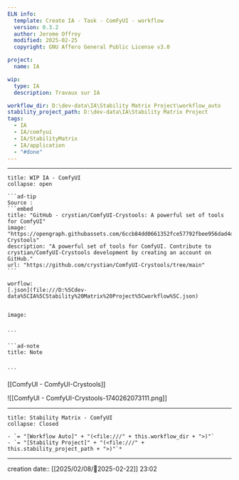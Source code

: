 ```yaml
---
ELN info:
  template: Create IA - Task - ComFyUI - workflow
  version: 0.3.2
  author: Jerome Offroy
  modified: 2025-02-25
  copyright: GNU Affero General Public License v3.0

project:
  name: IA

wip:
  type: IA
  description: Travaux sur IA

workflow_dir: D:\dev-data\IA\Stability Matrix Project\workflow_auto
stability_project_path: D:\dev-data\IA\Stability Matrix Project
tags:
  - IA
  - IA/comfyui
  - IA/StabilityMatrix
  - IA/application
  - "#done"
---
```


---

`````ad-example
title: WIP IA - ComfyUI
collapse: open

```ad-tip
Source :
```embed
title: "GitHub - crystian/ComfyUI-Crystools: A powerful set of tools for ComfyUI"
image: "https://opengraph.githubassets.com/6ccb84dd0661352fce57792fbee956dad4dd9667e53d4d89c3a7c72ad1ea84b0/crystian/ComfyUI-Crystools"
description: "A powerful set of tools for ComfyUI. Contribute to crystian/ComfyUI-Crystools development by creating an account on GitHub."
url: "https://github.com/crystian/ComfyUI-Crystools/tree/main"
```

worflow:
[.json](file:///D:%5Cdev-data%5CIA%5CStability%20Matrix%20Project%5Cworkflow%5C.json)


image:


```

```ad-note
title: Note


```

`````

[[ComfyUI - ComfyUI-Crystools]]

![[ComfyUI - ComfyUI-Crystools-1740262073111.png]]


---

```ad-tip
title: Stability Matrix - ComfyUI
collapse: Closed

- `= "[Workflow Auto]" + "(<file:///" + this.workflow_dir + ">)"`
- `= "[Stability Project]" + "(<file:///" + this.stability_project_path + ">)"`*
```

---
creation date:: [[2025/02/08/📒2025-02-22]]  23:02




